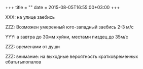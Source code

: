 +++
title = ""
date = 2015-08-05T16:55:00+03:00
+++

XXX: на улице заебись


ZZZ: Возможен умеренный юго-западный заебись 2-3 м/c


YYY: а завтра до 30мм хуйни, местами пиздец до 35м/c


ZZZ: временами от души


ZZZ: внимание: на выходные вероятность кратковременных ебатьтыпопалов


